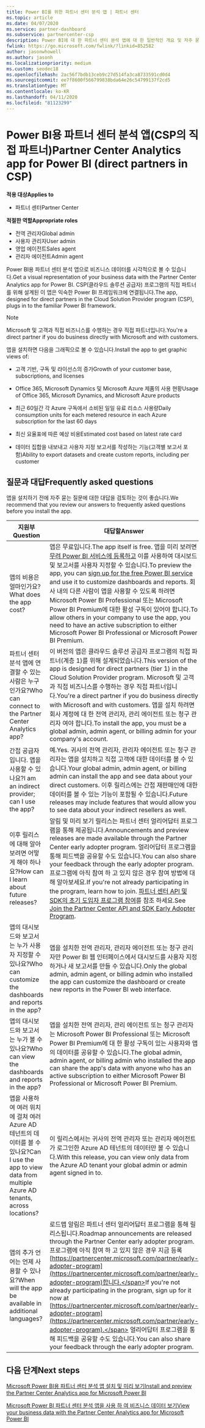 ```yaml
---
title: Power BI를 위한 파트너 센터 분석 앱 | 파트너 센터
ms.topic: article
ms.date: 04/07/2020
ms.service: partner-dashboard
ms.subservice: partnercenter-csp
description: Power BI에 대 한 파트너 센터 분석 앱에 대 한 일반적인 개요 및 자주 묻는 질문입니다.
fwlink: https://go.microsoft.com/fwlink/?linkid=852582
author: jasonwhowell
ms.author: jasonh
ms.localizationpriority: medium
ms.custom: seodec18
ms.openlocfilehash: 2ac56f7bdb13ceb9c27d514fa3ca8733591cd0d4
ms.sourcegitcommit: ee7f8600f566799838bda64e26c54799137f2cd5
ms.translationtype: MT
ms.contentlocale: ko-KR
ms.lasthandoff: 04/11/2020
ms.locfileid: "81123299"
---
```

# <a name="partner-center-analytics-app-for-power-bi-direct-partners-in-csp"></a><span data-ttu-id="d72ef-103">Power BI용 파트너 센터 분석 앱(CSP의 직접 파트너)</span><span class="sxs-lookup"><span data-stu-id="d72ef-103">Partner Center Analytics app for Power BI (direct partners in CSP)</span></span>

<span data-ttu-id="d72ef-104">**적용 대상**</span><span class="sxs-lookup"><span data-stu-id="d72ef-104">**Applies to**</span></span>

- <span data-ttu-id="d72ef-105">파트너 센터</span><span class="sxs-lookup"><span data-stu-id="d72ef-105">Partner Center</span></span>

<span data-ttu-id="d72ef-106">**적절한 역할**</span><span class="sxs-lookup"><span data-stu-id="d72ef-106">**Appropriate roles**</span></span>
-    <span data-ttu-id="d72ef-107">전역 관리자</span><span class="sxs-lookup"><span data-stu-id="d72ef-107">Global admin</span></span>
-    <span data-ttu-id="d72ef-108">사용자 관리자</span><span class="sxs-lookup"><span data-stu-id="d72ef-108">User admin</span></span>
-    <span data-ttu-id="d72ef-109">영업 에이전트</span><span class="sxs-lookup"><span data-stu-id="d72ef-109">Sales agent</span></span>
-    <span data-ttu-id="d72ef-110">관리자 에이전트</span><span class="sxs-lookup"><span data-stu-id="d72ef-110">Admin agent</span></span>

<span data-ttu-id="d72ef-111">Power BI용 파트너 센터 분석 앱으로 비즈니스 데이터를 시각적으로 볼 수 있습니다.</span><span class="sxs-lookup"><span data-stu-id="d72ef-111">Get a visual representation of your business data with the Partner Center Analytics app for Power BI.</span></span> <span data-ttu-id="d72ef-112">CSP(클라우드 솔루션 공급자) 프로그램의 직접 파트너를 위해 설계된 이 앱은 익숙한 Power BI 프레임워크에 연결됩니다.</span><span class="sxs-lookup"><span data-stu-id="d72ef-112">The app, designed for direct partners in the Cloud Solution Provider program (CSP), plugs in to the familiar Power BI framework.</span></span> 

> [!NOTE]  
> <span data-ttu-id="d72ef-113">Microsoft 및 고객과 직접 비즈니스를 수행하는 경우 직접 파트너입니다.</span><span class="sxs-lookup"><span data-stu-id="d72ef-113">You're a direct partner if you do business directly with Microsoft and with customers.</span></span> 

<span data-ttu-id="d72ef-114">앱을 설치하면 다음을 그래픽으로 볼 수 있습니다.</span><span class="sxs-lookup"><span data-stu-id="d72ef-114">Install the app to get graphic views of:</span></span> 

-    <span data-ttu-id="d72ef-115">고객 기반, 구독 및 라이선스의 증가</span><span class="sxs-lookup"><span data-stu-id="d72ef-115">Growth of your customer base, subscriptions, and licenses</span></span>

-    <span data-ttu-id="d72ef-116">Office 365, Microsoft Dynamics 및 Microsoft Azure 제품의 사용 현황</span><span class="sxs-lookup"><span data-stu-id="d72ef-116">Usage of Office 365, Microsoft Dynamics, and Microsoft Azure products</span></span>

-    <span data-ttu-id="d72ef-117">최근 60일간 각 Azure 구독에서 소비된 일일 유료 리소스 사용량</span><span class="sxs-lookup"><span data-stu-id="d72ef-117">Daily consumption units for each metered resource in each Azure subscription for the last 60 days</span></span>

-    <span data-ttu-id="d72ef-118">최신 요율표에 따른 예상 비용</span><span class="sxs-lookup"><span data-stu-id="d72ef-118">Estimated cost based on latest rate card</span></span>

-    <span data-ttu-id="d72ef-119">데이터 집합을 내보내고 사용자 지정 보고서를 작성하는 기능(고객별 보고서 포함)</span><span class="sxs-lookup"><span data-stu-id="d72ef-119">Ability to export datasets and create custom reports, including per customer</span></span>

## <a name="frequently-asked-questions"></a><span data-ttu-id="d72ef-120">질문과 대답</span><span class="sxs-lookup"><span data-stu-id="d72ef-120">Frequently asked questions</span></span>

<span data-ttu-id="d72ef-121">앱을 설치하기 전에 자주 묻는 질문에 대한 대답을 검토하는 것이 좋습니다.</span><span class="sxs-lookup"><span data-stu-id="d72ef-121">We recommend that you review our answers to frequently asked questions before you install the app.</span></span> 

| <span data-ttu-id="d72ef-122">**지원부**</span><span class="sxs-lookup"><span data-stu-id="d72ef-122">**Question**</span></span> | <span data-ttu-id="d72ef-123">**대답할**</span><span class="sxs-lookup"><span data-stu-id="d72ef-123">**Answer**</span></span> |
| --- | ---------- |
| <span data-ttu-id="d72ef-124">앱의 비용은 얼마인가요?</span><span class="sxs-lookup"><span data-stu-id="d72ef-124">What does the app cost?</span></span> | <span data-ttu-id="d72ef-125">앱은 무료입니다.</span><span class="sxs-lookup"><span data-stu-id="d72ef-125">The app itself is free.</span></span> <span data-ttu-id="d72ef-126">앱을 미리 보려면 [무려 Power BI 서비스에 등록하고](https://go.microsoft.com/fwlink/p/?linkid=845347) 이를 사용하여 대시보드 및 보고서를 사용자 지정할 수 있습니다.</span><span class="sxs-lookup"><span data-stu-id="d72ef-126">To preview the app, you can [sign up for the free Power BI service](https://go.microsoft.com/fwlink/p/?linkid=845347) and use it to customize dashboards and reports.</span></span> <span data-ttu-id="d72ef-127">회사 내의 다른 사람이 앱을 사용할 수 있도록 하려면 Microsoft Power BI Professional 또는 Microsoft Power BI Premium에 대한 활성 구독이 있어야 합니다.</span><span class="sxs-lookup"><span data-stu-id="d72ef-127">To allow others in your company to use the app, you need to have an active subscription to either Microsoft Power BI Professional or Microsoft Power BI Premium.</span></span> |
| <span data-ttu-id="d72ef-128">파트너 센터 분석 앱에 연결할 수 있는 사람은 누구인가요?</span><span class="sxs-lookup"><span data-stu-id="d72ef-128">Who can connect to the Partner Center Analytics app?</span></span> | <span data-ttu-id="d72ef-129">이 버전의 앱은 클라우드 솔루션 공급자 프로그램의 직접 파트너(계층 1)를 위해 설계되었습니다.</span><span class="sxs-lookup"><span data-stu-id="d72ef-129">This version of the app is designed for direct partners (tier 1) in the Cloud Solution Provider program.</span></span> <span data-ttu-id="d72ef-130">Microsoft 및 고객과 직접 비즈니스를 수행하는 경우 직접 파트너입니다.</span><span class="sxs-lookup"><span data-stu-id="d72ef-130">You're a direct partner if you do business directly with Microsoft and with customers.</span></span> <span data-ttu-id="d72ef-131">앱을 설치 하려면 회사 계정에 대 한 전역 관리자, 관리 에이전트 또는 청구 관리자 여야 합니다.</span><span class="sxs-lookup"><span data-stu-id="d72ef-131">To install the app, you must be a global admin, admin agent, or billing admin for your company's account.</span></span> |
| <span data-ttu-id="d72ef-132">간접 공급자입니다. 앱을 사용할 수 있나요?</span><span class="sxs-lookup"><span data-stu-id="d72ef-132">I am an indirect provider; can I use the app?</span></span> | <span data-ttu-id="d72ef-133">예.</span><span class="sxs-lookup"><span data-stu-id="d72ef-133">Yes.</span></span> <span data-ttu-id="d72ef-134">귀사의 전역 관리자, 관리자 에이전트 또는 청구 관리자는 앱을 설치하고 직접 고객에 대한 데이터를 볼 수 있습니다.</span><span class="sxs-lookup"><span data-stu-id="d72ef-134">Your global admin, admin agent, or billing admin can install the app and see data about your direct customers.</span></span> <span data-ttu-id="d72ef-135">이후 릴리스에는 간접 재판매인에 대한 데이터를 볼 수 있는 기능이 포함될 수 있습니다.</span><span class="sxs-lookup"><span data-stu-id="d72ef-135">Future releases may include features that would allow you to see data about your indirect resellers as well.</span></span> |
| <span data-ttu-id="d72ef-136">이후 릴리스에 대해 알아보려면 어떻게 해야 하나요?</span><span class="sxs-lookup"><span data-stu-id="d72ef-136">How can I learn about future releases?</span></span> | <span data-ttu-id="d72ef-137">알림 및 미리 보기 릴리스는 파트너 센터 얼리어답터 프로그램을 통해 제공됩니다.</span><span class="sxs-lookup"><span data-stu-id="d72ef-137">Announcements and preview releases are made available through the Partner Center early adopter program.</span></span> <span data-ttu-id="d72ef-138">얼리어답터 프로그램을 통해 피드백을 공유할 수도 있습니다.</span><span class="sxs-lookup"><span data-stu-id="d72ef-138">You can also share your feedback through the early adopter program.</span></span> <span data-ttu-id="d72ef-139">프로그램에 아직 참여 하 고 있지 않은 경우 참여 방법에 대해 알아보세요.</span><span class="sxs-lookup"><span data-stu-id="d72ef-139">If you're not already participating in the program, learn how to join.</span></span> <span data-ttu-id="d72ef-140">[파트너 센터 API 및 SDK의 초기 도입자 프로그램 참여](https://docs.microsoft.com/partner-center/develop/early-adopter-program)를 참조 하세요.</span><span class="sxs-lookup"><span data-stu-id="d72ef-140">See [Join the Partner Center API and SDK Early Adopter Program](https://docs.microsoft.com/partner-center/develop/early-adopter-program).</span></span>  |
| <span data-ttu-id="d72ef-141">앱의 대시보드와 보고서는 누가 사용자 지정할 수 있나요?</span><span class="sxs-lookup"><span data-stu-id="d72ef-141">Who can customize the dashboards and reports in the app?</span></span> | <span data-ttu-id="d72ef-142">앱을 설치한 전역 관리자, 관리자 에이전트 또는 청구 관리자만 Power BI 웹 인터페이스에서 대시보드를 사용자 지정하거나 새 보고서를 만들 수 있습니다.</span><span class="sxs-lookup"><span data-stu-id="d72ef-142">Only the global admin, admin agent, or billing admin who installed the app can customize the dashboard or create new reports in the Power BI web interface.</span></span> |
| <span data-ttu-id="d72ef-143">앱의 대시보드와 보고서는 누가 볼 수 있나요?</span><span class="sxs-lookup"><span data-stu-id="d72ef-143">Who can view the dashboards and reports in the app?</span></span> | <span data-ttu-id="d72ef-144">앱을 설치한 전역 관리자, 관리 에이전트 또는 청구 관리자는 Microsoft Power BI Professional 또는 Microsoft Power BI Premium에 대 한 활성 구독이 있는 사용자와 앱의 데이터를 공유할 수 있습니다.</span><span class="sxs-lookup"><span data-stu-id="d72ef-144">The global admin, admin agent, or billing admin who installed the app can share the app's data with anyone who has an active subscription to either Microsoft Power BI Professional or Microsoft Power BI Premium.</span></span> |
| <span data-ttu-id="d72ef-145">앱을 사용하여 여러 위치에 걸쳐 여러 Azure AD 테넌트의 데이터를 볼 수 있나요?</span><span class="sxs-lookup"><span data-stu-id="d72ef-145">Can I use the app to view data from multiple Azure AD tenants, across locations?</span></span> | <span data-ttu-id="d72ef-146">이 릴리스에서는 귀사의 전역 관리자 또는 관리자 에이전트가 로그인한 Azure AD 테넌트의 데이터만 볼 수 있습니다.</span><span class="sxs-lookup"><span data-stu-id="d72ef-146">With this release, you can view only data from the Azure AD tenant your global admin or admin agent signed in to.</span></span> | 
| <span data-ttu-id="d72ef-147">앱의 추가 언어는 언제 사용할 수 있나요?</span><span class="sxs-lookup"><span data-stu-id="d72ef-147">When will the app be available in additional languages?</span></span> | <span data-ttu-id="d72ef-148">로드맵 알림은 파트너 센터 얼리어답터 프로그램을 통해 릴리스됩니다.</span><span class="sxs-lookup"><span data-stu-id="d72ef-148">Roadmap announcements are released through the Partner Center early adopter program.</span></span> <span data-ttu-id="d72ef-149">프로그램에 아직 참여 하 고 있지 않은 경우 지금 등록 [https://partnercenter.microsoft.com/partner/early-adopter-program](https://partnercenter.microsoft.com/partner/early-adopter-program)합니다.</span><span class="sxs-lookup"><span data-stu-id="d72ef-149">If you're not already participating in the program, sign up for it now at [https://partnercenter.microsoft.com/partner/early-adopter-program](https://partnercenter.microsoft.com/partner/early-adopter-program).</span></span> <span data-ttu-id="d72ef-150">얼리어답터 프로그램을 통해 피드백을 공유할 수도 있습니다.</span><span class="sxs-lookup"><span data-stu-id="d72ef-150">You can also share your feedback through the early adopter program.</span></span> | 



## <a name="next-steps"></a><span data-ttu-id="d72ef-151">다음 단계</span><span class="sxs-lookup"><span data-stu-id="d72ef-151">Next steps</span></span>

[<span data-ttu-id="d72ef-152">Microsoft Power BI용 파트너 센터 분석 앱 설치 및 미리 보기</span><span class="sxs-lookup"><span data-stu-id="d72ef-152">Install and preview the Partner Center Analytics app for Microsoft Power BI</span></span>](power-bi-app-for-direct-partners-install.md)

[<span data-ttu-id="d72ef-153">Microsoft Power BI 파트너 센터 분석 앱을 사용 하 여 비즈니스 데이터 보기</span><span class="sxs-lookup"><span data-stu-id="d72ef-153">View your business data with the Partner Center Analytics app for Microsoft Power BI</span></span>](power-bi-app-for-direct-partners-use.md)
